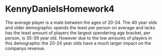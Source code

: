 # KennyDanielsHomework4
The average player is a male between the ages of 20-24.
The 40 year olds and older demographic spends the least per person on average and lacks has the least amount of players
the largest spendering age bracket, per person, is 35-39 year old. However due to the low amounts of players in this demographic the 20-24 year olds have a much larger impact on the companys revenue.